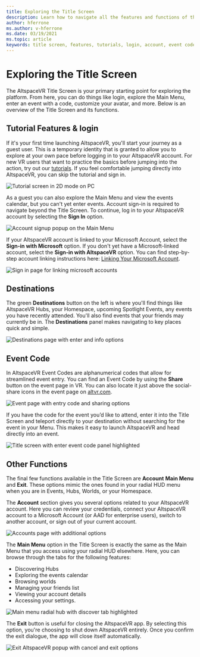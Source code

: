 ```yaml
---
title: Exploring the Title Screen
description: Learn how to navigate all the features and functions of the AltspaceVR Title Screen.
author: hferrone
ms.author: v-hferrone
ms.date: 03/19/2021
ms.topic: article
keywords: title screen, features, tutorials, login, account, event code, destinations
---
```


# Exploring the Title Screen

The AltspaceVR Title Screen is your primary starting point for exploring the platform. From here, you can do things like login, explore the Main Menu, enter an event with a code, customize your avatar, and more. Below is an overview of the Title Screen and its functions. 

## Tutorial Features & login 

If it's your first time launching AltspaceVR, you'll start your journey as a guest user. This is a temporary identity that is granted to allow you to explore at your own pace before logging in to your AltspaceVR account. For new VR users that want to practice the basics before jumping into the action, try out our [tutorials](../tutorials/host-tools-overview.md). If you feel comfortable jumping directly into AltspaceVR, you can skip the tutorial and sign in. 

![Tutorial screen in 2D mode on PC](images/title-screen-img-01.png)

As a guest you can also explore the Main Menu and view the events calendar, but you can't yet enter events. Account sign-in is required to navigate beyond the Title Screen. To continue, log in to your AltspaceVR account by selecting the **Sign In** option. 

![Account signup popup on the Main Menu](images/title-screen-img-02.png)

If your AltspaceVR account is linked to your Microsoft Account, select the **Sign-in with Microsoft** option. If you don't yet have a Microsoft-linked account, select the **Sign-in with AltspaceVR** option. You can find step-by-step account linking instructions here: [Linking Your Microsoft Account](linking-microsoft-account.md). 

![Sign in page for linking microsoft accounts](images/title-screen-img-03.png)

## Destinations 

The green **Destinations** button on the left is where you'll find things like AltspaceVR Hubs, your Homespace, upcoming Spotlight Events, any events you have recently attended. You'll also find events that your friends may currently be in. The **Destinations** panel makes navigating to key places quick and simple. 

![Destinations page with enter and info options](images/title-screen-img-04.jpg)

## Event Code 

In AltspaceVR Event Codes are alphanumerical codes that allow for streamlined event entry. You can find an Event Code by using the **Share** button on the event page in VR. You can also locate it just above the social-share icons in the event page on [altvr.com](https://altvr.com). 

![Event page with entry code and sharing options](images/title-screen-img-05.png)

If you have the code for the event you’d like to attend, enter it into the Title Screen and teleport directly to your destination without searching for the event in your Menu. This makes it easy to launch AltspaceVR and head directly into an event. 

![Title screen with enter event code panel highlighted](images/title-screen-img-06.png)

## Other Functions 

The final few functions available in the Title Screen are **Account** **Main Menu** and **Exit**. These options mimic the ones found in your radial HUD menu when you are in Events, Hubs, Worlds, or your Homespace. 

The **Account** section gives you several options related to your AltspaceVR account. Here you can review your credentials, connect your AltspaceVR account to a Microsoft Account (or AAD for enterprise users), switch to another account, or sign out of your current account. 

![Accounts page with additional options](images/title-screen-img-07.png)

The **Main Menu** option in the Title Screen is exactly the same as the Main Menu that you access using your radial HUD elsewhere. Here, you can browse through the tabs for the following features:

* Discovering Hubs
* Exploring the events calendar
* Browsing worlds
* Managing your friends list
* Viewing your account details
* Accessing your settings.

![Main menu radial hub with discover tab highlighted](images/title-screen-img-08.png)

The **Exit** button is useful for closing the AltspaceVR app. By selecting this option, you're choosing to shut down AltspaceVR entirely. Once you confirm the exit dialogue, the app will close itself automatically. 

![Exit AltspaceVR popup with cancel and exit options](images/title-screen-img-09.png)